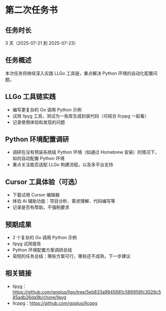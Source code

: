 # 第二次任务书

## 任务时长

3 天（2025-07-21 到 2025-07-23）

## 任务概述

本次任务将继续深入实践 LLGo 工具链，重点解决 Python 环境的自动化配置问题。

## LLGo 工具链实践

- 编写更复杂的 Go 调用 Python 示例
- 试用 llpyg 工具，测试为一些库生成封装代码（可结合 llcppg 一起看）
- 记录使用体验和发现的问题

## Python 环境配置调研

- 调研在没有预装系统级 Python 环境（如通过 Homebrew 安装）的情况下，如何自动配置 Python 环境
- 重点关注能否适配 LLGo 构建流程，以及多平台支持

## Cursor 工具体验（可选）

- 下载试用 Cursor 编辑器
- 体验 AI 辅助功能：项目分析、需求理解、代码编写等
- 记录是否有帮助，不强制要求

## 预期成果

- 2 个复杂的 Go 调用 Python 示例
- llpyg 试用报告
- Python 环境配置方案调研总结
- 简短的任务总结：哪些方案可行，哪些还不成熟，下一步建议

## 相关链接

- llpyg：https://github.com/goplus/llgo/tree/5eb833a9845681c586956fc3026c585adb26da9b/chore/llpyg
- llcppg：https://github.com/goplus/llcppg

